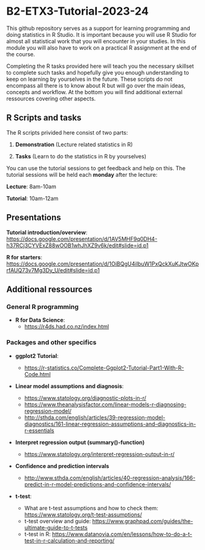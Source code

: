 # B2-ETX3-Tutorial-2023-24

This github repository serves as a support for learning programming and doing statistics in R Studio.
It is important because you will use R Studio for almost all statistical work that you will encounter in your studies.
In this module you will also have to work on a practical R assignment at the end of the course.

Completing the R tasks provided here will teach you the necessary skillset to complete such tasks and hopefully give you enough understanding to keep on learning by yourselves in the future.
These scripts do not encompass all there is to know about R but will go over the main ideas, concepts and workflow.
At the bottom you will find additional external ressources covering other aspects.

## R Scripts and tasks
The R scripts privided here consist of two parts:

1. **Demonstration** (Lecture related statistics in R)


2. **Tasks** (Learn to do the statistics in R by yourselves)

You can use the tutorial sessions to get feedback and help on this.
The tutorial sessions will be held each **monday** after the lecture:


**Lecture**: 8am-10am


**Tutorial**: 10am-12am

## Presentations
**Tutorial introduction/overview**:
https://docs.google.com/presentation/d/1AV5MHF9q0DH4-h37RCj3CYVExZ88wOOB1whJhXZ9v6k/edit#slide=id.p1

**R for starters**:
https://docs.google.com/presentation/d/1OiBQgU4iIbuW1PxQckXuKJtwOKprfAUQ73v7Mg3Dy_U/edit#slide=id.p1


## Additional ressources

### General R programming
- **R for Data Science**:
  - https://r4ds.had.co.nz/index.html

### Packages and other specifics
- **ggplot2 Tutorial**:
  -  https://r-statistics.co/Complete-Ggplot2-Tutorial-Part1-With-R-Code.html

- **Linear model assumptions and diagnosis**: 
  - https://www.statology.org/diagnostic-plots-in-r/
  - https://www.theanalysisfactor.com/linear-models-r-diagnosing-regression-model/
  - http://sthda.com/english/articles/39-regression-model-diagnostics/161-linear-regression-assumptions-and-diagnostics-in-r-essentials

- **Interpret regression output (summary()-function)**
  - https://www.statology.org/interpret-regression-output-in-r/ 

- **Confidence and prediction intervals**
    - http://www.sthda.com/english/articles/40-regression-analysis/166-predict-in-r-model-predictions-and-confidence-intervals/
 
- **t-test**:
    - What are t-test assumptions and how to check them: https://www.statology.org/t-test-assumptions/
    - t-test overview and guide: https://www.graphpad.com/guides/the-ultimate-guide-to-t-tests
    - t-test in R: https://www.datanovia.com/en/lessons/how-to-do-a-t-test-in-r-calculation-and-reporting/
     
